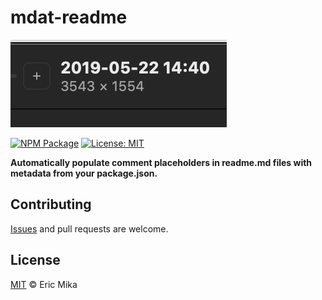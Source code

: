 <!--+ Warning: Content in HTML comment blocks generated by mdat on 2024-01-31 +-->

<!-- header -->

# mdat-readme

![mdat-readme banner](assets/hero.png)

[![NPM Package](https://img.shields.io/npm/v/mdat-readme.svg)](https://npmjs.com/package/mdat-readme)
[![License: MIT](https://img.shields.io/badge/License-MIT-yellow.svg)](https://opensource.org/licenses/MIT)

**Automatically populate comment placeholders in readme.md files with metadata from your package.json.**

<!-- /header -->

<!-- footer -->

## Contributing

[Issues](https://github.com/kitschpatrol/mdat/issues) and pull requests are welcome.

## License

[MIT](license.txt) © Eric Mika

<!-- /footer -->
